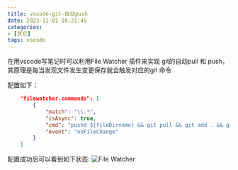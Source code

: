 ```yaml
---
title: vscode-git-自动push
date: 2023-11-01 18:21:45
categories:
- [其它]
tags: vscode
---
```


在用vscode写笔记时可以利用File Watcher 插件来实现 git的自动pull 和 push，其原理是每当发现文件发生变更保存就会触发对应的git 命令

配置如下：
```json
    "filewatcher.commands": [
        {
            "match": "\\.*",
            "isAsync": true,
            "cmd": "pushd ${fileDirname} && git pull && git add . && git commit -m auto_update && git push -f",
            "event": "onFileChange"
        }
    ]
```
配置成功后可以看到如下状态:
![File Watcher](../../../../../medias/images_0/vscode_git_auto_push_image.png)
